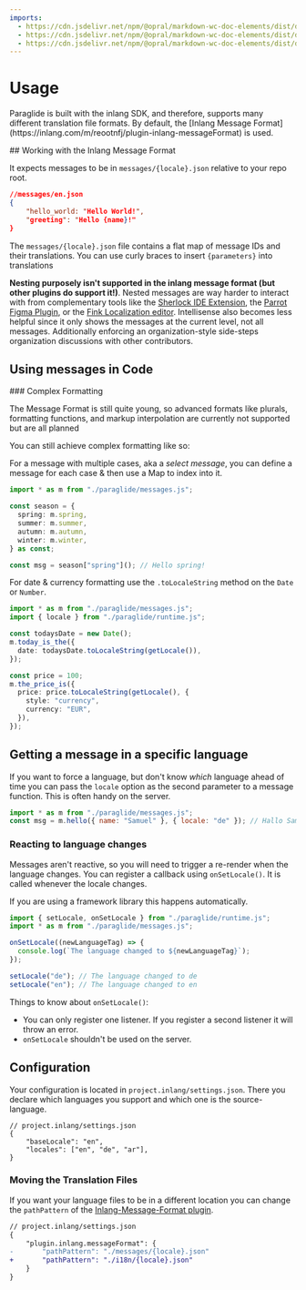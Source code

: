 ```yaml
---
imports: 
  - https://cdn.jsdelivr.net/npm/@opral/markdown-wc-doc-elements/dist/doc-link.js
  - https://cdn.jsdelivr.net/npm/@opral/markdown-wc-doc-elements/dist/doc-links.js
  - https://cdn.jsdelivr.net/npm/@opral/markdown-wc-doc-elements/dist/doc-callout.js
---
```


# Usage

<doc-callout type="tip">
  Paraglide is built with the inlang SDK, and therefore, supports many different translation file formats. By default, the [Inlang Message Format](https://inlang.com/m/reootnfj/plugin-inlang-messageFormat) is used.
</doc-callout>

## Working with the Inlang Message Format

It expects messages to be in `messages/{locale}.json` relative to your repo root.

```json
//messages/en.json
{
	"hello_world: "Hello World!",
	"greeting": "Hello {name}!"
}
```

The `messages/{locale}.json` file contains a flat map of message IDs and their translations. You can use curly braces to insert `{parameters}` into translations

**Nesting purposely isn't supported in the inlang message format (but other plugins do support it!)**. Nested messages are way harder to interact with from complementary tools like the [Sherlock IDE Extension](https://inlang.com/m/r7kp499g/app-inlang-ideExtension), the [Parrot Figma Plugin](https://inlang.com/m/gkrpgoir/app-parrot-figmaPlugin), or the [Fink Localization editor](https://inlang.com/m/tdozzpar/app-inlang-finkLocalizationEditor). Intellisense also becomes less helpful since it only shows the messages at the current level, not all messages. Additionally enforcing an organization-style side-steps organization discussions with other contributors.

## Using messages in Code

### Complex Formatting

The Message Format is still quite young, so advanced formats like plurals, formatting functions, and markup interpolation are currently not supported but are all planned

You can still achieve complex formatting like so:

For a message with multiple cases, aka a _select message_, you can define a message for each case & then use a Map to index into it.

```ts
import * as m from "./paraglide/messages.js";

const season = {
  spring: m.spring,
  summer: m.summer,
  autumn: m.autumn,
  winter: m.winter,
} as const;

const msg = season["spring"](); // Hello spring!
```

For date & currency formatting use the `.toLocaleString` method on the `Date` or `Number`.

```ts
import * as m from "./paraglide/messages.js";
import { locale } from "./paraglide/runtime.js";

const todaysDate = new Date();
m.today_is_the({
  date: todaysDate.toLocaleString(getLocale()),
});

const price = 100;
m.the_price_is({
  price: price.toLocaleString(getLocale(), {
    style: "currency",
    currency: "EUR",
  }),
});
```

## Getting a message in a specific language

If you want to force a language, but don't know _which_ language ahead of time you can pass the `locale` option as the second parameter to a message function. This is often handy on the server.

```js
import * as m from "./paraglide/messages.js";
const msg = m.hello({ name: "Samuel" }, { locale: "de" }); // Hallo Samuel!
```

### Reacting to language changes

Messages aren't reactive, so you will need to trigger a re-render when the language changes. You can register a callback using `onSetLocale()`. It is called whenever the locale changes.

If you are using a framework library this happens automatically.

```js
import { setLocale, onSetLocale } from "./paraglide/runtime.js";
import * as m from "./paraglide/messages.js";

onSetLocale((newLanguageTag) => {
  console.log(`The language changed to ${newLanguageTag}`);
});

setLocale("de"); // The language changed to de
setLocale("en"); // The language changed to en
```

Things to know about `onSetLocale()`:

- You can only register one listener. If you register a second listener it will throw an error.
- `onSetLocale` shouldn't be used on the server.

## Configuration

Your configuration is located in `project.inlang/settings.json`. There you declare which languages you support and
which one is the source-language.

```
// project.inlang/settings.json
{
    "baseLocale": "en",
    "locales": ["en", "de", "ar"],
}
```

### Moving the Translation Files

If you want your language files to be in a different location you can change the `pathPattern` of the [Inlang-Message-Format plugin](https://inlang.com/m/reootnfj/plugin-inlang-messageFormat).

```diff
// project.inlang/settings.json
{
	"plugin.inlang.messageFormat": {
-		"pathPattern": "./messages/{locale}.json"
+		"pathPattern": "./i18n/{locale}.json"
	}
}
```


